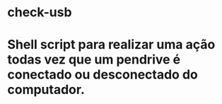 # check-usb

# Shell script para realizar uma ação todas vez que um pendrive é conectado ou desconectado do computador.
